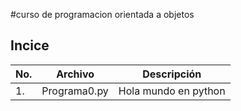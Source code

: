 #curso de programacion orientada a objetos 

## Incice 

|No.|Archivo|Descripción| 
|--|--|--|
|1.|Programa0.py|Hola mundo en python
